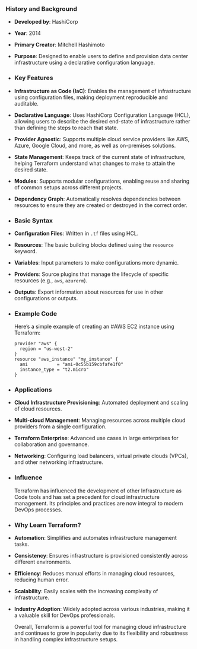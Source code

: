 ### **History and Background**
- **Developed by**: HashiCorp
- **Year**: 2014
- **Primary Creator**: Mitchell Hashimoto
- **Purpose**: Designed to enable users to define and provision data center infrastructure using a declarative configuration language.
- ### **Key Features**
- **Infrastructure as Code (IaC)**: Enables the management of infrastructure using configuration files, making deployment reproducible and auditable.
- **Declarative Language**: Uses HashiCorp Configuration Language (HCL), allowing users to describe the desired end-state of infrastructure rather than defining the steps to reach that state.
- **Provider Agnostic**: Supports multiple cloud service providers like AWS, Azure, Google Cloud, and more, as well as on-premises solutions.
- **State Management**: Keeps track of the current state of infrastructure, helping Terraform understand what changes to make to attain the desired state.
- **Modules**: Supports modular configurations, enabling reuse and sharing of common setups across different projects.
- **Dependency Graph**: Automatically resolves dependencies between resources to ensure they are created or destroyed in the correct order.
- ### **Basic Syntax**
- **Configuration Files**: Written in `.tf` files using HCL.
- **Resources**: The basic building blocks defined using the `resource` keyword.
- **Variables**: Input parameters to make configurations more dynamic.
- **Providers**: Source plugins that manage the lifecycle of specific resources (e.g., `aws`, `azurerm`).
- **Outputs**: Export information about resources for use in other configurations or outputs.
- ### **Example Code**
  
  Here’s a simple example of creating an #AWS EC2 instance using Terraform:
  
  ```hcl
  provider "aws" {
    region = "us-west-2"
  }
  resource "aws_instance" "my_instance" {
    ami           = "ami-0c55b159cbfafe1f0"
    instance_type = "t2.micro"
  }
  ```
- ### **Applications**
- **Cloud Infrastructure Provisioning**: Automated deployment and scaling of cloud resources.
- **Multi-cloud Management**: Managing resources across multiple cloud providers from a single configuration.
- **Terraform Enterprise**: Advanced use cases in large enterprises for collaboration and governance.
- **Networking**: Configuring load balancers, virtual private clouds (VPCs), and other networking infrastructure.
- ### **Influence**
  
  Terraform has influenced the development of other Infrastructure as Code tools and has set a precedent for cloud infrastructure management. Its principles and practices are now integral to modern DevOps processes.
- ### **Why Learn Terraform?**
- **Automation**: Simplifies and automates infrastructure management tasks.
- **Consistency**: Ensures infrastructure is provisioned consistently across different environments.
- **Efficiency**: Reduces manual efforts in managing cloud resources, reducing human error.
- **Scalability**: Easily scales with the increasing complexity of infrastructure.
- **Industry Adoption**: Widely adopted across various industries, making it a valuable skill for DevOps professionals.
  
  Overall, Terraform is a powerful tool for managing cloud infrastructure and continues to grow in popularity due to its flexibility and robustness in handling complex infrastructure setups.